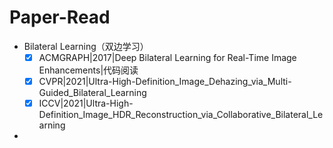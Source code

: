 # Paper-Read

- Bilateral Learning（双边学习）
  - [x] ACMGRAPH|2017|Deep Bilateral Learning for Real-Time Image Enhancements|代码阅读
  - [x] CVPR|2021|Ultra-High-Definition_Image_Dehazing_via_Multi-Guided_Bilateral_Learning
  - [x] ICCV|2021|Ultra-High-Definition_Image_HDR_Reconstruction_via_Collaborative_Bilateral_Learning
- 

